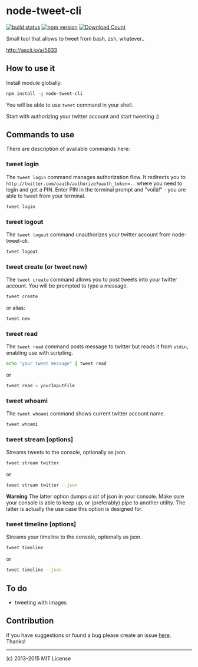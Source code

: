 # node-tweet-cli

[![build status](http://img.shields.io/travis/voronianski/node-tweet-cli.svg)](https://travis-ci.org/voronianski/node-tweet-cli)
[![npm version](http://badge.fury.io/js/node-tweet-cli.svg)](http://badge.fury.io/js/node-tweet-cli)
[![Download Count](https://img.shields.io/npm/dm/node-tweet-cli.svg)](http://www.npmjs.com/package/node-tweet-cli)

Small tool that allows to tweet from bash, zsh, whatever..

http://ascii.io/a/5633

## How to use it

Install module globally:

```bash
npm install -g node-tweet-cli
```

You will be able to use ``tweet`` command in your shell.

Start with authorizing your twitter account and start tweeting :)

## Commands to use

There are description of available commands here:

### tweet login

The ``tweet login`` command manages authorization flow. It redirects you to ``http://twitter.com/oauth/authorize?oauth_token=..`` where you need to login and get a PIN. Enter PIN in the terminal prompt and "voilà!" - you are able to tweet from your terminal.

```bash
tweet login
```

### tweet logout

The ``tweet logout`` command unauthorizes your twitter account from node-tweet-cli.

```bash
tweet logout
```

### tweet create (or tweet new)

The ``tweet create`` command allows you to post tweets into your twitter account. You will be prompted to type a message.

```bash
tweet create
```

or alias:

```bash
tweet new
```

### tweet read

The ``tweet read`` command posts message to twitter but reads it from ``stdin``, enabling use with scripting.

```bash
echo "your tweet message" | tweet read
```

or

```bash
tweet read < yourInputFile
```

### tweet whoami

The ``tweet whoami`` command shows current twitter account name.

```bash
tweet whoami
```

### tweet stream <query> [options]

Streams tweets to the console, optionally as json.

```bash
tweet stream twitter
```

or

```bash
tweet stream twitter --json
```

**Warning** The latter option dumps *a lot* of json in your console. Make sure your console is able to keep up, or (preferably) pipe to another utility. The latter is actually the use case this option is designed for.

### tweet timeline [options]

Streams your timeline to the console, optionally as json.

```bash
tweet timeline
```

or

```bash
tweet timeline --json
```

## To do

- tweeting with images

## Contribution

If you have suggestions or found a bug please create an issue [here](https://github.com/voronianski/node-tweet-cli/issues). Thanks!

---
(c) 2013-2015 MIT License
